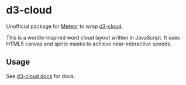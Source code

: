 # d3-cloud

Unofficial package for [Meteor](https://www.meteor.com) to wrap [d3-cloud](https://www.npmjs.com/package/d3-cloud).

This is a wordle-inspired word cloud layout written in JavaScript. It uses HTML5 canvas and sprite masks to achieve near-interactive speeds.

## Usage

See [d3-cloud docs](https://www.npmjs.com/package/d3-cloud) for docs.